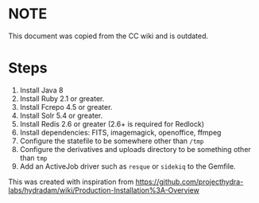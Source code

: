 # NOTE

This document was copied from the CC wiki and is outdated.

# Steps
1. Install Java 8
1. Install Ruby 2.1 or greater.
1. Install Fcrepo 4.5 or greater.
1. Install Solr 5.4 or greater.
1. Install Redis 2.6 or greater (2.6+ is required for Redlock)
1. Install dependencies: FITS, imagemagick, openoffice, ffmpeg
1. Configure the statefile to be somewhere other than `/tmp`
1. Configure the derivatives and uploads directory to be something other than `tmp`
1. Add an ActiveJob driver such as `resque` or `sidekiq` to the Gemfile.

This was created with inspiration from https://github.com/projecthydra-labs/hydradam/wiki/Production-Installation%3A-Overview
